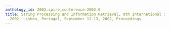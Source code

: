 ```yaml
---
anthology_id: 2002.spire_conference-2002.0
title: String Processing and Information Retrieval, 9th International Symposium, SPIRE
  2002, Lisbon, Portugal, September 11-13, 2002, Proceedings
---
```

